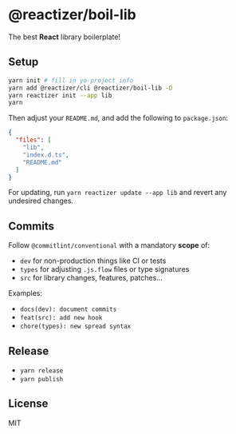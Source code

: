 # @reactizer/boil-lib

The best **React** library boilerplate!

## Setup

```sh
yarn init # fill in yo project info
yarn add @reactizer/cli @reactizer/boil-lib -D
yarn reactizer init --app lib
yarn
```

Then adjust your `README.md`, and add the following to `package.json`:

```json
{
  "files": [
    "lib",
    "index.d.ts",
    "README.md"
  ]
}
```

For updating, run `yarn reactizer update --app lib` and revert any undesired changes.

## Commits

Follow `@commitlint/conventional` with a mandatory **scope** of:
* `dev` for non-production things like CI or tests
* `types` for adjusting `.js.flow` files or type signatures
* `src` for library changes, features, patches...

Examples:
* `docs(dev): document commits`
* `feat(src): add new hook`
* `chore(types): new spread syntax`

## Release

* `yarn release`
* `yarn publish`

## License

MIT
